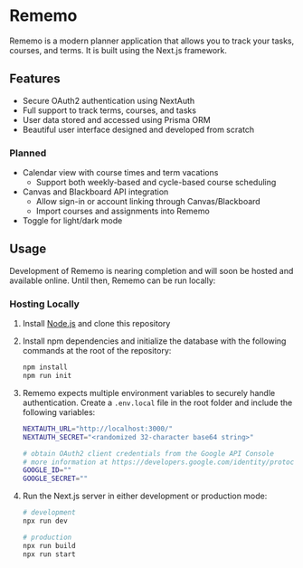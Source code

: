 # Rememo

Rememo is a modern planner application that allows you to track your tasks, courses, and terms. It is built using the Next.js framework.

## Features

-   Secure OAuth2 authentication using NextAuth
-   Full support to track terms, courses, and tasks
-   User data stored and accessed using Prisma ORM
-   Beautiful user interface designed and developed from scratch

### Planned

-   Calendar view with course times and term vacations
    -   Support both weekly-based and cycle-based course scheduling
-   Canvas and Blackboard API integration
    -   Allow sign-in or account linking through Canvas/Blackboard
    -   Import courses and assignments into Rememo
-   Toggle for light/dark mode

## Usage

Development of Rememo is nearing completion and will soon be hosted and available online. Until then, Rememo can be run locally:

### Hosting Locally

1. Install [Node.js](https://nodejs.org/en/) and clone this repository

2. Install npm dependencies and initialize the database with the following commands at the root of the repository:

    ```bash
    npm install
    npm run init
    ```

3. Rememo expects multiple environment variables to securely handle authentication. Create a `.env.local` file in the root folder and include the following variables:

    ```bash
    NEXTAUTH_URL="http://localhost:3000/"
    NEXTAUTH_SECRET="<randomized 32-character base64 string>"

    # obtain OAuth2 client credentials from the Google API Console
    # more information at https://developers.google.com/identity/protocols/oauth2
    GOOGLE_ID=""
    GOOGLE_SECRET=""
    ```

4. Run the Next.js server in either development or production mode:

    ```bash
    # development
    npx run dev

    # production
    npx run build
    npx run start
    ```
